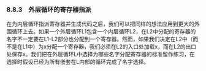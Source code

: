 ### 8.8.3　外层循环的寄存器指派

在为内层循环指派寄存器并生成代码之后，我们可以把同样的想法应用到更大的外围循环上去。如果一个外层循环L1包含一个内层循环L2，在L2中分配的寄存器的名字不一定要在L1-L2部分也分配到一个寄存器。然而，如果我们决定在L2中（而不是在L1中）为x分配一个寄存器，我们必须在L2的入口处加载x，而在L2的出口处保存x。我们把在外层循环L中选择为哪些名字分配寄存器的标准留作练习，在选择时假设已经为所有嵌套在L内部的循环完成了名字选择。